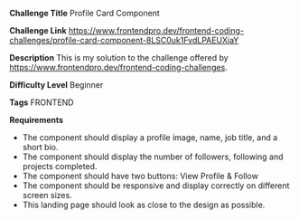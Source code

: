

**Challenge Title**
Profile Card Component

**Challenge Link**
https://www.frontendpro.dev/frontend-coding-challenges/profile-card-component-8LSC0uk1FvdLPAEUXiaY

**Description**
This is my solution to the challenge offered by https://www.frontendpro.dev/frontend-coding-challenges.



**Difficulty Level**
Beginner

**Tags**
FRONTEND

**Requirements**

- The component should display a profile image, name, job title, and a short bio.
- The component should display the number of followers, following and projects completed.
- The component should have two buttons: View Profile & Follow
- The component should be responsive and display correctly on different screen sizes.
- This landing page should look as close to the design as possible.


